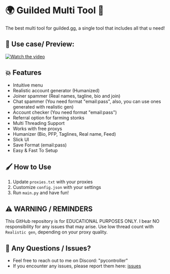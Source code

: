 # 🌍 Guilded Multi Tool 🚀

The best multi tool for guilded.gg, a single tool that includes all that u need!

## 🎥 Use case/ Preview:

[![Watch the video](https://i.stack.imgur.com/Vp2cE.png)](https://youtu.be/vt5fpE0bzSY)

## 💥 Features
- Intuitive menu
- Realistic account generator (Humanized)
- Joiner spammer (Real names, tagline, bio and join)
- Chat spammer (You need format "email:pass", also, you can use ones generated with realistic gen)
- Account checker (You need format "email:pass")
- Referral option for farming stonks
- Multi Threading Support
- Works with free proxys
- Humanizer (Bio, PFP, Taglines, Real name, Feed)
- Slick UI
- Save Format (email:pass)
- Easy & Fast To Setup

## 🖌️ How to Use
1. Update `proxies.txt` with your proxies
2. Customize `config.json` with your settings
3. Run `main.py` and have fun!

## ⚠️ WARNING / REMINDERS
This GitHub repository is for EDUCATIONAL PURPOSES ONLY. I bear NO responsibility for any issues that may arise.
Use low thread count with `Realistic gen`, depending on your proxy quality.

## 🎉 Any Questions / Issues?

- Feel free to reach out to me on Discord: "pycontroller"
- If you encounter any issues, please report them here: [issues](https://github.com/PyController/guilded-multi-tool/issues/new)

